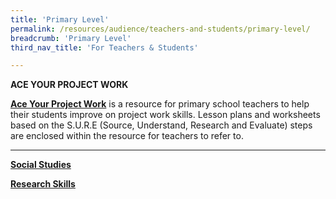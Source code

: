 ```yaml
---
title: 'Primary Level'
permalink: /resources/audience/teachers-and-students/primary-level/
breadcrumb: 'Primary Level'
third_nav_title: 'For Teachers & Students'

---
```



**ACE YOUR PROJECT WORK**

**[Ace Your Project Work](/files/cheatsheet/Ace%20Your%20Project%20Work.pdf)** is a resource for primary school teachers to help their students improve on project work skills. Lesson plans and worksheets based on the S.U.R.E (Source, Understand, Research and Evaluate) steps are enclosed within the resource for teachers to refer to.

<HR>



**[Social Studies](/resources/audience/teachers-and-students/primary-level-social-studies)** 

**[Research Skills](/resources/audience/teachers-and-students/primary-level-research-skills)**

